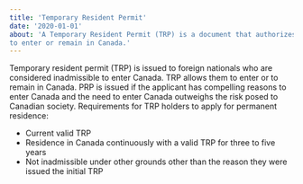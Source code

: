 ```yaml
---
title: 'Temporary Resident Permit'
date: '2020-01-01'
about: 'A Temporary Resident Permit (TRP) is a document that authorizes a person who is inadmissible
to enter or remain in Canada.'
---
```


Temporary resident permit (TRP) is issued to foreign nationals who are considered inadmissible to enter Canada. TRP allows them to enter or to remain in Canada. PRP is issued if the applicant has compelling reasons to enter Canada and the need to enter Canada outweighs the risk posed to Canadian society.
Requirements for TRP holders to apply for permanent residence:
<div style="margin:8px;"></div>

<ul style="list-style-type: disc; list-style-position: outside; margin-top:5px; margin-left:5px;">
<li>Current valid TRP</li>
<li>Residence in Canada continuously with a valid TRP for three to five years</li>
<li>Not inadmissible under other grounds other than the reason they were issued the initial TRP</li>
</ul>